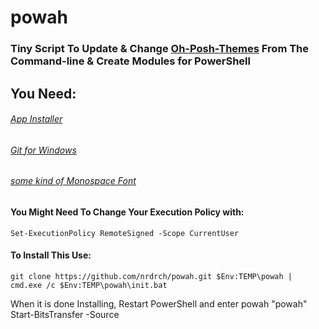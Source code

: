 # powah
### Tiny Script To Update & Change [Oh-Posh-Themes](https://ohmyposh.dev/docs/) From The Command-line & Create Modules for PowerShell
## You Need: 
###### [App Installer](https://apps.microsoft.com/store/detail/appinstaller/9NBLGGH4NNS1?hl=de-de&gl=de)
###### [Git for Windows](https://gitforwindows.org/)
###### [some kind of Monospace Font](https://www.nerdfonts.com/font-downloads)
#### You Might Need To Change Your Execution Policy with: 
```
Set-ExecutionPolicy RemoteSigned -Scope CurrentUser
```
#### To Install This Use:
```
git clone https://github.com/nrdrch/powah.git $Env:TEMP\powah | cmd.exe /c $Env:TEMP\powah\init.bat
```
When it is done Installing, Restart PowerShell and enter powah "powah"
Start-BitsTransfer -Source 
